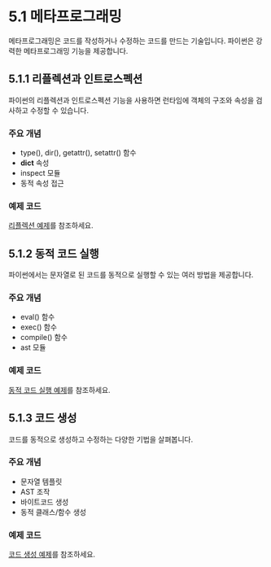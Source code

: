 # 5.1 메타프로그래밍

메타프로그래밍은 코드를 작성하거나 수정하는 코드를 만드는 기술입니다. 파이썬은 강력한 메타프로그래밍 기능을 제공합니다.

## 5.1.1 리플렉션과 인트로스펙션

파이썬의 리플렉션과 인트로스펙션 기능을 사용하면 런타임에 객체의 구조와 속성을 검사하고 수정할 수 있습니다.

### 주요 개념
- type(), dir(), getattr(), setattr() 함수
- __dict__ 속성
- inspect 모듈
- 동적 속성 접근

### 예제 코드
[리플렉션 예제](samples/reflection.py)를 참조하세요.

## 5.1.2 동적 코드 실행

파이썬에서는 문자열로 된 코드를 동적으로 실행할 수 있는 여러 방법을 제공합니다.

### 주요 개념
- eval() 함수
- exec() 함수
- compile() 함수
- ast 모듈

### 예제 코드
[동적 코드 실행 예제](samples/dynamic_execution.py)를 참조하세요.

## 5.1.3 코드 생성

코드를 동적으로 생성하고 수정하는 다양한 기법을 살펴봅니다.

### 주요 개념
- 문자열 템플릿
- AST 조작
- 바이트코드 생성
- 동적 클래스/함수 생성

### 예제 코드
[코드 생성 예제](samples/code_generation.py)를 참조하세요.
